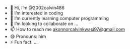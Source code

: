 - 👋 Hi, I’m @2002calvin486
- 👀 I’m interested in coding
- 🌱 I’m currently learning computer programming
- 💞️ I’m looking to collaborate on ...
- 📫 How to reach me akonnorcalvinkwasi97@gmail.com
- 😄 Pronouns: him
- ⚡ Fun fact: ...

<!---
2002calvin486/2002calvin486 is a ✨ special ✨ repository because its `README.md` (this file) appears on your GitHub profile.
You can click the Preview link to take a look at your changes.
--->
